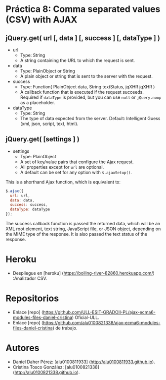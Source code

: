# Práctica 8: Comma separated values (CSV) with AJAX

## jQuery.get( url [, data ] [, success ] [, dataType ] )
* url
  * Type: String
  * A string containing the URL to which the request is sent.
* data
  * Type: PlainObject or String
  * A plain object or string that is sent to the server with the request.
* success
  * Type: Function( PlainObject data, String textStatus, jqXHR jqXHR )
  * A callback function that is executed if the request succeeds.
    Required if `dataType` is provided, but you can use `null` or `jQuery.noop` as a placeholder.
* dataType
  * Type: String
  * The type of data expected from the server. Default: Intelligent Guess (xml, json, script, text, html).

## jQuery.get( [settings ] )
* settings
  * Type: PlainObject
  * A set of key/value pairs that configure the Ajax request.
  * All properties except for `url` are optional.
  * A default can be set for any option with `$.ajaxSetup()`.

This is a shorthand Ajax function, which is equivalent to:

```javascript
$.ajax({
  url: url,
  data: data,
  success: success,
  dataType: dataType
});
```

The success callback function is passed the returned data, which will be an XML root element, text string, JavaScript file, or JSON object, depending on the MIME type of the response. It is also passed the text status of the response.

# Heroku
* Despliegue en [heroku] (https://boiling-river-82860.herokuapp.com/) :Analizador CSV.

# Repositorios
* Enlace [repo] (https://github.com/ULL-ESIT-GRADOII-PL/ajax-ecma6-modules-files-daniel-cristina) Oficial-ULL.
* Enlace [repo] (https://github.com/alu0100821338/ajax-ecma6-modules-files-daniel-cristina) de trabajo.

# Autores
* Daniel Daher Pérez: [alu0100811933] (http://alu0100811933.github.io﻿).
* Cristina Tosco González: [alu0100821338] (http://alu0100821338.github.io﻿).
